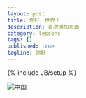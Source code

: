 ```yaml
---
layout: post
title: 你好，世界！
description: 首次添加页面
category: lessons
tags: []
published: true
tagline: 你好
---
```

{% include JB/setup %}

![中国]({{BASE_PATH}}/assets/images/me.jpg)